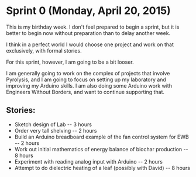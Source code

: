# Sprint 0 (Monday, April 20, 2015)

This is my birthday week. I don't feel prepared to begin a sprint, but it is better to begin now without preparation
than to delay another week.

I think in a perfect world I would choose one project and work on that exclusively, with formal stories.

For this sprint, however, I am going to be a bit looser.

I am generally going to work on the complex of projects that involve Pyrolysis, and I am going to focus on setting 
up my laboratory and improving my Arduino skills.  I am also doing some Arduino work with Engineers Without Borders,
and want to continue supporting that.

## Stories:
* Sketch design of Lab -- 3 hours
* Order very tall shelving -- 2 hours
* Build an Arduino breadboard example of the fan control system for EWB -- 2 hours
* Work out initial mathematics of energy balance of biochar production -- 8 hours
* Experiment with reading analog input with Arduino -- 2 hours
* Attempt to do dielectric heating of a leaf (possibly with David) -- 8 hours


